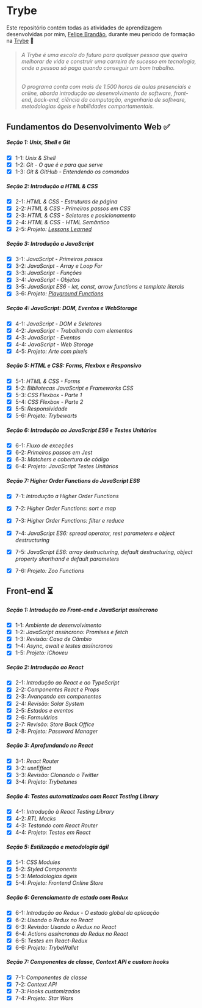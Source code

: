# Trybe

Este repositório contém todas as atividades de aprendizagem desenvolvidas por mim, [Felipe Brandão](https://linkedin.com/in/felipebrandaodasilva/), durante meu período de formação na [Trybe](https://www.betrybe.com/) 🚀

> ###### A Trybe é uma escola do futuro para qualquer pessoa que queira melhorar de vida e construir uma carreira de sucesso em tecnologia, onde a pessoa só paga quando conseguir um bom trabalho.  
> ###### O programa conta com mais de 1.500 horas de aulas presenciais e online, aborda introdução ao desenvolvimento de software, front-end, back-end, ciência da computação, engenharia de software, metodologias ágeis e habilidades comportamentais.

## Fundamentos do Desenvolvimento Web ✅


##### Seção 1: Unix, Shell e Git

- [X] 1-1: _Unix & Shell_
- [X] 1-2: _Git - O que é e para que serve_
- [X] 1-3: _Git & GitHub - Entendendo os comandos_

##### Seção 2: Introdução a HTML & CSS

- [X] 2-1: _HTML & CSS - Estruturas de página_
- [X] 2-2: _HTML & CSS - Primeiros passos em CSS_
- [X] 2-3: _HTML & CSS - Seletores e posicionamento_
- [X] 2-4: _HTML & CSS - HTML Semântico_
- [X] 2-5: _Projeto: [Lessons Learned](https://github.com/tryber/sd-033-a-project-lessons-learned/pull/22)_

##### Seção 3: Introdução a JavaScript

- [X] 3-1: _JavaScript - Primeiros passos_
- [X] 3-2: _JavaScript - Array e Loop For_
- [X] 3-3: _JavaScript - Funções_
- [X] 3-4: _JavaScript - Objetos_
- [X] 3-5: _JavaScript ES6 - let, const, arrow functions e template literals_
- [X] 3-6: _Projeto: [Playground Functions](https://github.com/tryber/sd-033-a-project-playground-functions/pull/123)_

##### Seção 4: JavaScript: DOM, Eventos e WebStorage

- [X] 4-1: _JavaScript - DOM e Seletores_
- [X] 4-2: _JavaScript - Trabalhando com elementos_
- [X] 4-3: _JavaScript - Eventos_
- [X] 4-4: _JavaScript - Web Storage_
- [X] 4-5: _Projeto: Arte com pixels_

##### Seção 5: HTML e CSS: Forms, Flexbox e Responsivo

- [X] 5-1: _HTML & CSS - Forms_
- [X] 5-2: _Bibliotecas JavaScript e Frameworks CSS_
- [X] 5-3: _CSS Flexbox - Parte 1_
- [X] 5-4: _CSS Flexbox - Parte 2_
- [X] 5-5: _Responsividade_
- [X] 5-6: _Projeto: Trybewarts_

##### Seção 6: Introdução ao JavaScript ES6 e Testes Unitários

- [X] 6-1: _Fluxo de exceções_
- [X] 6-2: _Primeiros passos em Jest_
- [X] 6-3: _Matchers e cobertura de código_
- [X] 6-4: _Projeto: JavaScript Testes Unitários_

##### Seção 7: Higher Order Functions do JavaScript ES6
- [x] 7-1: _Introdução a Higher Order Functions_
- [X] 7-2: _Higher Order Functions: sort e map_
- [X] 7-3: _Higher Order Functions: filter e reduce_
- [X] 7-4: _JavaScript ES6: spread operator, rest parameters e object destructuring_
- [X] 7-5: _JavaScript ES6: array destructuring, default destructuring, object property shorthand e default parameters_
- [X] 7-6: _Projeto: Zoo Functions_


## Front-end ⏳


##### Seção 1: Introdução ao Front-end e JavaScript assíncrono
- [X] 1-1: _Ambiente de desenvolvimento_
- [X] 1-2: _JavaScript assíncrono: Promises e fetch_
- [X] 1-3: _Revisão: Casa de Câmbio_
- [X] 1-4: _Async, await e testes assíncronos_
- [X] 1-5: _Projeto: iChoveu_

##### Seção 2: Introdução ao React
- [X] 2-1: _Introdução ao React e ao TypeScript_
- [X] 2-2: _Componentes React e Props_
- [X] 2-3: _Avançando em componentes_
- [X] 2-4: _Revisão: Solar System_
- [X] 2-5: _Estados e eventos_
- [X] 2-6: _Formulários_
- [X] 2-7: _Revisão: Store Back Office_
- [X] 2-8: _Projeto: Password Manager_

##### Seção 3: Aprofundando no React
- [X] 3-1: _React Router_
- [X] 3-2: _useEffect_
- [X] 3-3: _Revisão: Clonando o Twitter_
- [X] 3-4: _Projeto: Trybetunes_

##### Seção 4: Testes automatizados com React Testing Library
- [X] 4-1: _Introdução à React Testing Library_
- [X] 4-2: _RTL Mocks_
- [X] 4-3: _Testando com React Router_
- [X] 4-4: _Projeto: Testes em React_

##### Seção 5: Estilização e metodologia ágil
- [X] 5-1: _CSS Modules_
- [X] 5-2: _Styled Components_
- [X] 5-3: _Metodologias ágeis_
- [X] 5-4: _Projeto: Frontend Online Store_

##### Seção 6: Gerenciamento de estado com Redux
- [X] 6-1: _Introdução ao Redux - O estado global da aplicação_
- [X] 6-2: _Usando o Redux no React_
- [X] 6-3: _Revisão: Usando o Redux no React_
- [X] 6-4: _Actions assíncronas do Redux no React_
- [X] 6-5: _Testes em React-Redux_
- [X] 6-6: _Projeto: TrybeWallet_

##### Seção 7: Componentes de classe, Context API e custom hooks
- [X] 7-1: _Componentes de classe_
- [X] 7-2: _Context API_
- [X] 7-3: _Hooks customizados_
- [X] 7-4: _Projeto: Star Wars_  
